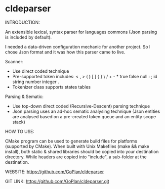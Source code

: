 # cldeparser

INTRODUCTION:

An extensible lexical, syntax parser for languages commons (Json parsing is included by default).


I needed a data-driven configuration mechanic for another project. So I chose Json format and it was how this parser came to live.


Scanner:
- Use direct coded technique
- Pre-supported token includes: < , > ( ) [ ] { } \ / + - * true false null : ; id string number integer .
- Tokenizer class supports states tables


Parsing & Sematic:
- Use top-down direct coded (Recursive-Descent) parsing technique
- Json parsing uses an ad-hoc sematic analysing technique (Json entities are analysed based on a pre-created token queue and an entity scope stack)


HOW TO USE:

CMake program can be used to generate build files for platforms (supported by CMake). 
When built with Unix Makefiles (make && make install), 
both static & shared libraries should be copied into your destination directory. 
While headers are copied into "include", a sub-folder at the destination.


WEBSITE: https://github.com/GoPlan/cldeparser


GIT LINK: https://github.com/GoPlan/cldeparser.git
